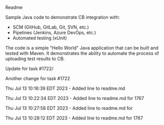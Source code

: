 Readme

Sample Java code to demonstrate CB integration with:
- SCM (GitHub, GitLab, Git, SVN, etc.)
- Pipelines (Jenkins, Azure DevOps, etc.)
- Automated testing (xUnit)

The code is a simple "Hello World" Java application that can be built and 
tested with Maven. It demonstrates the ability to automate the process of
uploading test results to CB.

Update for task #1722/ 

Another change for task #1722

Thu Jul 13 10:16:39 EDT 2023 - Added line to readme.md

Thu Jul 13 10:22:34 EDT 2023 - Added line to readme.md for 1767

Thu Jul 13 10:27:58 EDT 2023 - Added line to readme.md for 

Thu Jul 13 10:28:12 EDT 2023 - Added line to readme.md for 1767
